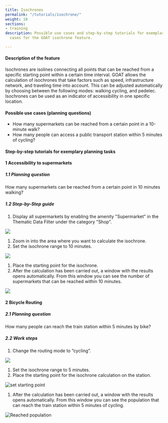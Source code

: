 ```yaml
---
title: Isochrones
permalink: "/tutorials/isochrone/"
weight: 10
sections:
- training
description: Possible use cases and step-by-step tutorials for exemplary planning
  cases for the GOAT isochrone feature.

---
```

#### Description of the feature

Isochrones are isolines connecting all points that can be reached from a specific starting point within a certain time interval. GOAT allows the calculation of isochrones that take factors such as speed, infrastructure network, and traveling time into account. This can be adjusted automatically by choosing between the following modes: walking  cycling, and pedelec. Isochrones can be used as an indicator of accessibility in one specific location.

#### Possible use cases (planning questions)

* How many supermarkets can be reached from a certain point in a 10-minute walk?
* How many people can access a public transport station within 5 minutes of cycling?

#### Step-by-step tutorials for exemplary planning tasks

#### 1 Accessibility to supermarkets

##### 1.1 Planning question

How many supermarkets can be reached from a certain point in 10 minutes walking?

##### 1.2 Step-by-Step guide

1. Display all supermarkets by enabling the amenity "Supermarket" in the Thematic Data Filter under the category "Shop".

![](/images/isochroneeng1.png)

1. Zoom in into the area where you want to calculate the isochrone.
2. Set the isochrone range to 10 minutes.

![](/images/isochroneeng2.png)

1. Place the starting point for the isochrone.
2. After the calculation has been carried out, a window with the results opens automatically. From this window you can see the number of supermarkets that can be reached within 10 minutes.

![](/images/isochroneeng3.png)

#### 2 Bicycle Routing

##### 2.1 Planning question

How many people can reach the train station within 5 minutes by bike?

##### 2.2 Work steps

1. Change the routing mode to “cycling”.

![](/images/training_materials/Isochrone/cycling_mode.png)

1. Set the isochrone range to 5 minutes.
2. Place the starting point for the isochrone calculation on the station.

<!-- ![](/images/training_materials/Isochrone/starting-point-isochrone.webp) -->
<img src="/images/training_materials/Isochrone/starting-point-isochrone.webp"  alt="set starting point" style="max-height:150px;"/>

1. After the calculation has been carried out, a window with the results opens automatically. From this window you can see the population that can reach the train station within 5 minutes of cycling.

![Reached population](/images/training_materials/Isochrone/isochrone_trainstation.webp)